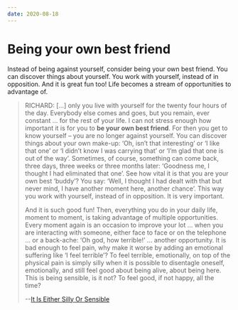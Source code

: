 ```yaml
---
date: 2020-08-18
---
```


# Being your own best friend

Instead of being against yourself, consider being your own best friend. You can discover things about yourself. You work with yourself, instead of in opposition. And it is great fun too! Life becomes a stream of opportunities to advantage of.

> RICHARD: [...] only you live with yourself for the twenty four hours of the day. Everybody else comes and goes, but you remain, ever constant ... for the rest of your life. I can not stress enough how important it is for you to **be your own best friend**. For then you get to know yourself – you are no longer against yourself. You can discover things about your own make-up: ‘Oh, isn’t that interesting’ or ‘I like that one’ or ‘I didn’t know I was carrying that’ or ‘I’m glad that one is out of the way’. Sometimes, of course, something can come back, three days, three weeks or three months later: ‘Goodness me, I thought I had eliminated that one’. See how vital it is that you are your own best ‘buddy’? You say: ‘Well, I thought I had dealt with that but never mind, I have another moment here, another chance’. This way you work with yourself, instead of in opposition. It is very important.
>
> And it is such good fun! Then, everything you do in your daily life, moment to moment, is taking advantage of multiple opportunities. Every moment again is an occasion to improve your lot ... when you are interacting with someone, either face to face or on the telephone ... or a back-ache: ‘Oh god, how terrible!’ ... another opportunity. It is bad enough to feel pain, why make it worse by adding an emotional suffering like ‘I feel terrible’? To feel terrible, emotionally, on top of the physical pain is simply silly when it is possible to disentagle oneself, emotionally, and still feel good about being alive, about being here. This is being sensible, is it not? To feel good, if not happy, all the time?
>
> --[It Is Either Silly Or Sensible](http://www.actualfreedom.com.au/richard/audiotapeddialogues/sillyorsensible.htm)